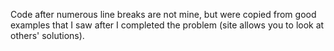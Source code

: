 Code after numerous line breaks are not mine, but were copied from good examples
that I saw after I completed the problem (site allows you to look at others' solutions).